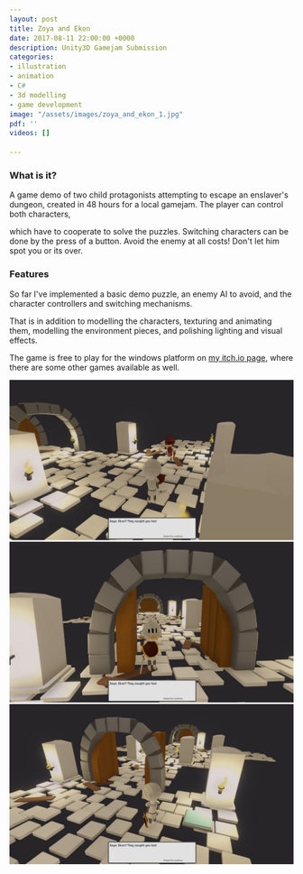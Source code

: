 ```yaml
---
layout: post
title: Zoya and Ekon
date: 2017-08-11 22:00:00 +0000
description: Unity3D Gamejam Submission
categories:
- illustration
- animation
- C#
- 3d modelling
- game development
image: "/assets/images/zoya_and_ekon_1.jpg"
pdf: ''
videos: []

---
```

### What is it?

A game demo of two child protagonists attempting to escape an enslaver's dungeon, created in 48 hours for a local gamejam. The player can control both characters,

which have to cooperate to solve the puzzles. Switching characters can be done by the press of a button. Avoid the enemy at all costs! Don't let him spot you or its over.

### Features

So far I've implemented a basic demo puzzle, an enemy AI to avoid, and the character controllers and switching mechanisms.

That is in addition to modelling the characters, texturing and animating them, modelling the environment pieces, and polishing lighting and visual effects.

The game is free to play for the windows platform on [my itch.io page](https://ramiawar.itch.io), where there are some other games available as well. 

![](/assets/images/zoya_and_ekon_2.jpg)![](/assets/images/zoya_and_ekon_1.jpg)![](/assets/images/zoya_and_ekon_3.jpg)